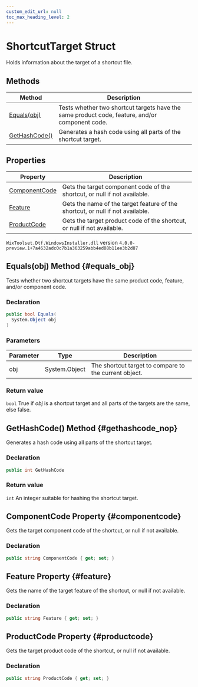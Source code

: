 ```yaml
---
custom_edit_url: null
toc_max_heading_level: 2
---
```

# ShortcutTarget Struct
Holds information about the target of a shortcut file.
## Methods
| Method | Description |
| ------ | ----------- |
| [Equals(obj)](#equals_obj) | Tests whether two shortcut targets have the same product code, feature, and/or component code. |
| [GetHashCode()](#gethashcode_nop) | Generates a hash code using all parts of the shortcut target. |
## Properties
| Property | Description |
| ------ | ----------- |
| [ComponentCode](#componentcode) | Gets the target component code of the shortcut, or null if not available. |
| [Feature](#feature) | Gets the name of the target feature of the shortcut, or null if not available. |
| [ProductCode](#productcode) | Gets the target product code of the shortcut, or null if not available. |
`WixToolset.Dtf.WindowsInstaller.dll` version `4.0.0-preview.1+7a4632adc0c7b1a363259abb4ed08b11ee3b2d87`
## Equals(obj) Method {#equals_obj}
Tests whether two shortcut targets have the same product code, feature, and/or component code.
### Declaration
```cs
public bool Equals(
  System.Object obj
)
```
### Parameters
| Parameter | Type | Description |
| --------- | ---- | ----------- |
| obj | System.Object | The shortcut target to compare to the current object. |
### Return value
`bool` True if _obj_ is a shortcut target and all parts of the targets are the same, else false.
## GetHashCode() Method {#gethashcode_nop}
Generates a hash code using all parts of the shortcut target.
### Declaration
```cs
public int GetHashCode
```
### Return value
`int` An integer suitable for hashing the shortcut target.
## ComponentCode Property {#componentcode}
Gets the target component code of the shortcut, or null if not available.
### Declaration
```cs
public string ComponentCode { get; set; } 
```
## Feature Property {#feature}
Gets the name of the target feature of the shortcut, or null if not available.
### Declaration
```cs
public string Feature { get; set; } 
```
## ProductCode Property {#productcode}
Gets the target product code of the shortcut, or null if not available.
### Declaration
```cs
public string ProductCode { get; set; } 
```
